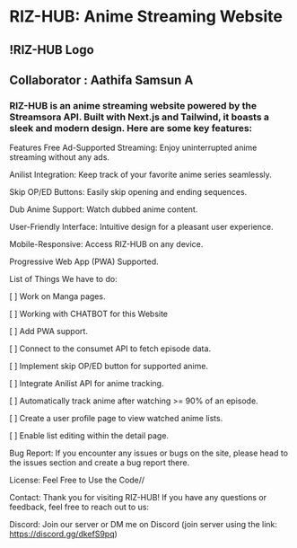# RIZ-HUB: Anime Streaming Website
## !RIZ-HUB Logo

## Collaborator : Aathifa Samsun A

### RIZ-HUB is an anime streaming website powered by the Streamsora API. Built with Next.js and Tailwind, it boasts a sleek and modern design. Here are some key features:

Features
Free Ad-Supported Streaming: Enjoy uninterrupted anime streaming without any ads.

Anilist Integration: Keep track of your favorite anime series seamlessly.

Skip OP/ED Buttons: Easily skip opening and ending sequences.

Dub Anime Support: Watch dubbed anime content.

User-Friendly Interface: Intuitive design for a pleasant user experience.

Mobile-Responsive: Access RIZ-HUB on any device.

Progressive Web App (PWA) Supported.




List of Things We have to do:

[ ] Work on Manga pages.

[ ] Working with CHATBOT for this Website

[ ] Add PWA support.

[ ] Connect to the consumet API to fetch episode data.

[ ] Implement skip OP/ED button for supported anime.

[ ] Integrate Anilist API for anime tracking.

[ ] Automatically track anime after watching >= 90% of an episode.

[ ] Create a user profile page to view watched anime lists.

[ ] Enable list editing within the detail page.



Bug Report:
If you encounter any issues or bugs on the site, please head to the issues section and create a bug report there.


License:
Feel Free to Use the Code//



Contact:
Thank you for visiting RIZ-HUB! If you have any questions or feedback, feel free to reach out to us:

Discord: Join our server or DM me on Discord (join server using the link: https://discord.gg/dkefS9pq)
